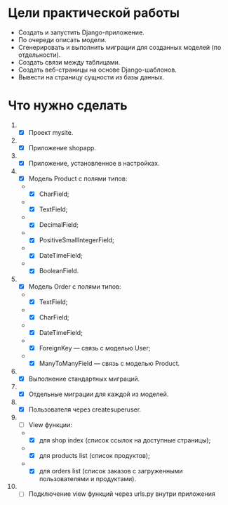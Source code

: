 # Цели практической работы 
- Создать и запустить Django-приложение.
- По очереди описать модели.
- Сгенерировать и выполнить миграции для созданных моделей (по отдельности).
- Создать связи между таблицами.
- Создать веб-страницы на основе Django-шаблонов.
- Вывести на страницу сущности из базы данных.
# Что нужно сделать
1. - [x] Проект mysite.
2. - [x] Приложение shopapp.
3. - [x] Приложение, установленное в настройках.
4. - [x] Модель Product с полями типов:
    - - [x] CharField;
    - - [x] TextField;
    - - [x] DecimalField;
    - - [x] PositiveSmallIntegerField;
    - - [x] DateTimeField;
    - - [x] BooleanField.
5. - [x] Модель Order с полями типов:
    - - [x] TextField;
    - - [x] CharField;
    - - [x] DateTimeField;
    - - [x] ForeignKey — связь с моделью User;
    - - [x] ManyToManyField — связь с моделью Product.
6. - [x] Выполнение стандартных миграций.
7. - [x] Отдельные миграции для каждой из моделей.
8. - [x] Пользователя через createsuperuser.
9. - [ ] View функции:
    - - [x] для shop index (список ссылок на доступные страницы);
    - - [x] для products list (список продуктов);
    - - [x] для orders list (список заказов с загруженными пользователями и продуктами).
10. - [ ] Подключение view функций через urls.py внутри приложения
